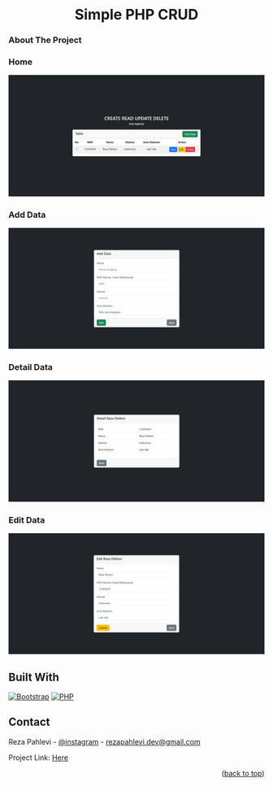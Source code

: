<!-- PROJECT LOGO -->
<br />
<h1 align="center">Simple PHP CRUD</h1>
<!--<a href="https://github.com/github_username/repo_name"><strong>Explore the docs »</strong></a>
    <br />
    <br />
    <a href="https://github.com/github_username/repo_name">View Demo</a>
    ·
    <a href="https://github.com/github_username/repo_name/issues">Report Bug</a>
    ·
    <a href="https://github.com/github_username/repo_name/issues">Request Feature</a> -->
  </p>
</div>



<!-- ABOUT THE PROJECT -->
<h3>About The Project</h3>

### Home
![alt text](https://github.com/rezapahlevl/php-simple-crud/blob/main//images/Pic1.png?raw=true)

### Add Data
![alt text](https://github.com/rezapahlevl/php-simple-crud/blob/main//images/PicAdd.png?raw=true)

### Detail Data
![alt text](https://github.com/rezapahlevl/php-simple-crud/blob/main//images/PicView.png?raw=true)

### Edit Data
![alt text](https://github.com/rezapahlevl/php-simple-crud/blob/main//images/PicEdit.png?raw=true) 

## Built With

  [![Bootstrap][Bootstrap.com]][Bootstrap-url]
  [![PHP][PHP.net]][PHP-url]


<!-- CONTACT -->
## Contact

Reza Pahlevi - [@instagram](https://instagram.com/rezapahlevl) - rezapahlevi.dev@gmail.com

Project Link: [Here](https://github.com/rezapahlevl/php-simple-crud)

<p align="right">(<a href="#readme-top">back to top</a>)</p>



<!-- MARKDOWN LINKS & IMAGES -->
<!-- https://www.markdownguide.org/basic-syntax/#reference-style-links -->
[Bootstrap.com]: https://img.shields.io/badge/Bootstrap-563D7C?style=for-the-badge&logo=bootstrap&logoColor=white
[Bootstrap-url]: https://getbootstrap.com
[PHP.net]: https://img.shields.io/badge/php-0769AD?style=for-the-badge&logo=php&logoColor=white
[PHP-url]: https://php.net 
